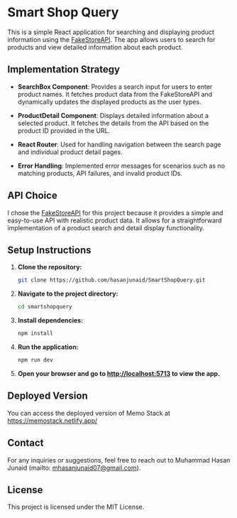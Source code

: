 # Smart Shop Query

This is a simple React application for searching and displaying product information using the [FakeStoreAPI](https://fakestoreapi.com/). The app allows users to search for products and view detailed information about each product.

## Implementation Strategy

- **SearchBox Component**: Provides a search input for users to enter product names. It fetches product data from the FakeStoreAPI and dynamically updates the displayed products as the user types.

- **ProductDetail Component**: Displays detailed information about a selected product. It fetches the details from the API based on the product ID provided in the URL.

- **React Router**: Used for handling navigation between the search page and individual product detail pages.

- **Error Handling**: Implemented error messages for scenarios such as no matching products, API failures, and invalid product IDs.

## API Choice

I chose the [FakeStoreAPI](https://fakestoreapi.com/) for this project because it provides a simple and easy-to-use API with realistic product data. It allows for a straightforward implementation of a product search and detail display functionality.

## Setup Instructions

1. **Clone the repository:**

    ```bash
    git clone https://github.com/hasanjunaid/SmartShopQuery.git
    ```

2. **Navigate to the project directory:**

    ```bash
    cd smartshopquery
    ```

3. **Install dependencies:**

    ```bash
    npm install
    ```

4. **Run the application:**

    ```bash
    npm run dev
    ```

5. **Open your browser and go to [http://localhost:5713](http://localhost:5713) to view the app.**

## Deployed Version

You can access the deployed version of Memo Stack at https://memostack.netlify.app/

## Contact

For any inquiries or suggestions, feel free to reach out to Muhammad Hasan Junaid (mailto: mhasanjunaid07@gmail.com).

## License

This project is licensed under the MIT License.
